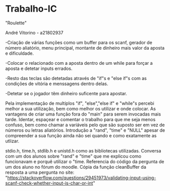 # Trabalho-IC

"Roulette"

André Vitorino - a21802937

-Criação de várias funções como um buffer para os scanf, gerador de número aliatório, menu principal, montante de dinheiro mais valor da aposta e dificuldade.

-Colocar o relacionado com a aposta dentro de um while para forçar a aposta e detetar inputs errados.

-Resto das teclas são detetadas através de "if"s e "else if"s com as condições de vitória e menssagens dentro delas.

-Detetar se o jogador têm dinheiro suficente para apostar.


Pela implementação de multíplos "if", "else","else if" e "while"s percebi melhor a sua utilização, bem como melhor os utilizar e onde colocar.
As vantagens de criar uma função fora do "main" para serem invocadas mais tarde.
Identar, espaçear e comentar o trabalho para que me seja menos confuso, bem como chamar a variáveis pelo que são suposto ser em vez de números ou letras aliatórios.
Introdução a "rand", "time" e "NULL" apesar de compreender a sua função ainda não sei quando e como exatamente as utlizar.


stdio.h, time.h, stdlib.h e unistd.h como as bibliotecas utilizadas.
Conversa com um dos alunos sobre "rand" e "time" que me explicou como funcionavam e porquê utilizar o "time.
Referencia do código da pergunta de um dos aluno no fórum do moodle.
Cópia  da função cleanBuffer da resposta a uma pergunta no site: "https://stackoverflow.com/questions/29451973/validating-input-using-scanf-check-whether-input-is-char-or-int"

